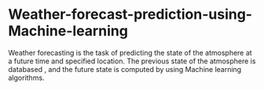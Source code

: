 # Weather-forecast-prediction-using-Machine-learning

Weather forecasting is the task of predicting the state of the atmosphere at a future time and specified location. The previous state of the atmosphere is databased , and the future state is computed by using Machine learning algorithms.
